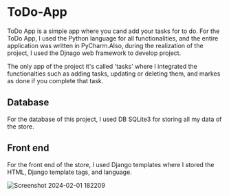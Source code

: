 # ToDo-App

ToDo App is a simple app where you cand add your tasks for to do.
For the ToDo App, I used the Python language for all functionalities, and the entire application was written in PyCharm.Also, during the realization of the project, I used the Djnago web framework to develop project.

The only app of the project it's called 'tasks' where I integrated the functionalties such as adding tasks, updating or deleting them, and markes as done if you complete that task.

Database
----------
For the database of this project, I used DB SQLite3 for storing all my data of the store.

Front end
-----------
For the front end of the store, I used Django templates where I stored the HTML, Django template tags, and language.

![Screenshot 2024-02-01 182209](https://github.com/ialin77/ToDo-App/assets/135040997/7fd9c500-3dfb-423a-9003-e35dcd05dc66)
